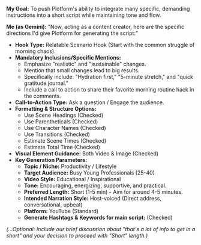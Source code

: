 **My Goal:** To push Plotform's ability to integrate many specific, demanding instructions into a short script while maintaining tone and flow.

**Me (as Gemini):** "Now, acting as a content creator, here are the specific directions I'd give Plotform for generating the script:"
* **Hook Type:** Relatable Scenario Hook (Start with the common struggle of morning chaos).
* **Mandatory Inclusions/Specific Mentions:**
    * Emphasize "realistic" and "sustainable" changes.
    * Mention that small changes lead to big results.
    * Specifically include: "Hydration first," "5-minute stretch," and "quick gratitude journal."
    * Include a call to action to share their favorite morning routine hack in the comments.
* **Call-to-Action Type:** Ask a question / Engage the audience.
* **Formatting & Structure Options:**
    * Use Scene Headings (Checked)
    * Use Parentheticals (Checked)
    * Use Character Names (Checked)
    * Use Transitions (Checked)
    * Estimate Scene Times (Checked)
    * Estimate Total Time (Checked)
* **Visual Element Guidance:** Both Video & Image (Checked)
* **Key Generation Parameters:**
    * **Topic / Niche:** Productivity / Lifestyle
    * **Target Audience:** Busy Young Professionals (25-40)
    * **Video Style:** Educational / Inspirational
    * **Tone:** Encouraging, energizing, supportive, and practical.
    * **Preferred Length:** Short (1-5 min) - Aim for around 4-5 minutes.
    * **Intended Narration Style:** Host-voiced (Direct address, conversational, upbeat)
    * **Platform:** YouTube (Standard)
    * **Generate Hashtags & Keywords for main script:** (Checked)

*(...Optional: Include our brief discussion about "that's a lot of info to get in a short" and your decision to proceed with "Short" length.)*
